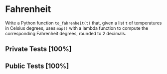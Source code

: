 # Fahrenheit

Write a Python function `to_fahrenheit(t)` that, given a list `t` of temperatures in Celsius degrees, uses `map()` with a lambda function to compute the corresponding Fahrenheit degrees, rounded to 2 decimals.



## Private Tests [100%]

## Public Tests [100%]
